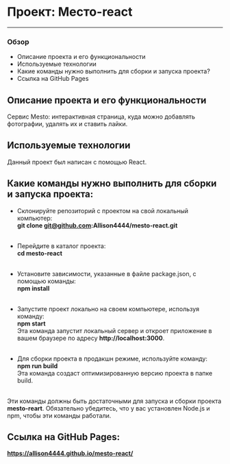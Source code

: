 # Проект: Место-react
---

### Обзор

* Описание проекта и его функциональности
* Используемые технологии
* Какие команды нужно выполнить для сборки и запуска проекта?
* Ссылка на GitHub Pages

## Описание проекта и его функциональности

Сервис Mesto: интерактивная страница, куда можно добавлять фотографии, удалять их и ставить лайки.

## Используемые технологии

Данный проект был написан с помощью React.

## Какие команды нужно выполнить для сборки и запуска проекта:

* Склонируйте репозиторий с проектом на свой локальный компьютер:<br>**git clone git@github.com:Allison4444/mesto-react.git**<br><br>

* Перейдите в каталог проекта:<br>**cd mesto-react**<br><br>

* Установите зависимости, указанные в файле package.json, с помощью команды:<br>**npm install**<br><br>

* Запустите проект локально на своем компьютере, используя команду:<br>**npm start**<br>Эта команда запустит локальный сервер и откроет приложение в вашем браузере по адресу **http://localhost:3000**.<br><br>

* Для сборки проекта в продакшн режиме, используйте команду:<br>**npm run build**<br>Эта команда создаст оптимизированную версию проекта в папке build.<br><br>

Эти команды должны быть достаточными для запуска и сборки проекта **mesto-reart**. Обязательно убедитесь, что у вас установлен Node.js и npm, чтобы эти команды работали.

## Ссылка на GitHub Pages:
**https://allison4444.github.io/mesto-react/**
